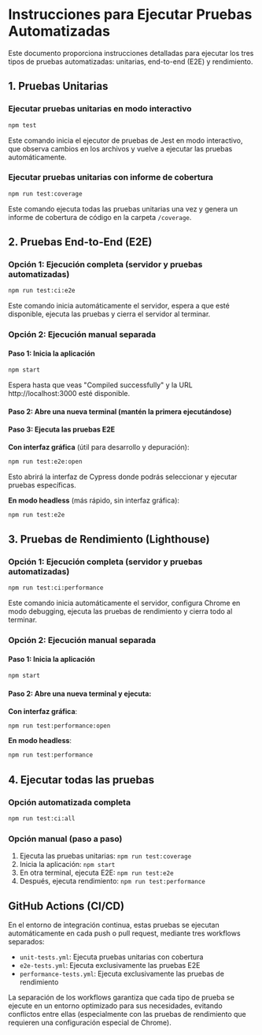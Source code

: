 # Instrucciones para Ejecutar Pruebas Automatizadas

Este documento proporciona instrucciones detalladas para ejecutar los tres tipos de pruebas automatizadas: unitarias, end-to-end (E2E) y rendimiento.

## 1. Pruebas Unitarias

### Ejecutar pruebas unitarias en modo interactivo
```bash
npm test
```
Este comando inicia el ejecutor de pruebas de Jest en modo interactivo, que observa cambios en los archivos y vuelve a ejecutar las pruebas automáticamente.

### Ejecutar pruebas unitarias con informe de cobertura
```bash
npm run test:coverage
```
Este comando ejecuta todas las pruebas unitarias una vez y genera un informe de cobertura de código en la carpeta `/coverage`.

## 2. Pruebas End-to-End (E2E)

### Opción 1: Ejecución completa (servidor y pruebas automatizadas)
```bash
npm run test:ci:e2e
```
Este comando inicia automáticamente el servidor, espera a que esté disponible, ejecuta las pruebas y cierra el servidor al terminar.

### Opción 2: Ejecución manual separada

#### Paso 1: Inicia la aplicación
```bash
npm start
```
Espera hasta que veas "Compiled successfully" y la URL http://localhost:3000 esté disponible.

#### Paso 2: Abre una nueva terminal (mantén la primera ejecutándose)

#### Paso 3: Ejecuta las pruebas E2E

**Con interfaz gráfica** (útil para desarrollo y depuración):
```bash
npm run test:e2e:open
```
Esto abrirá la interfaz de Cypress donde podrás seleccionar y ejecutar pruebas específicas.

**En modo headless** (más rápido, sin interfaz gráfica):
```bash
npm run test:e2e
```

## 3. Pruebas de Rendimiento (Lighthouse)

### Opción 1: Ejecución completa (servidor y pruebas automatizadas)
```bash
npm run test:ci:performance
```
Este comando inicia automáticamente el servidor, configura Chrome en modo debugging, ejecuta las pruebas de rendimiento y cierra todo al terminar.

### Opción 2: Ejecución manual separada

#### Paso 1: Inicia la aplicación
```bash
npm start
```

#### Paso 2: Abre una nueva terminal y ejecuta:

**Con interfaz gráfica**:
```bash
npm run test:performance:open
```

**En modo headless**:
```bash
npm run test:performance
```

## 4. Ejecutar todas las pruebas

### Opción automatizada completa
```bash
npm run test:ci:all
```

### Opción manual (paso a paso)
1. Ejecuta las pruebas unitarias: `npm run test:coverage`
2. Inicia la aplicación: `npm start`
3. En otra terminal, ejecuta E2E: `npm run test:e2e`
4. Después, ejecuta rendimiento: `npm run test:performance`

## GitHub Actions (CI/CD)

En el entorno de integración continua, estas pruebas se ejecutan automáticamente en cada push o pull request, mediante tres workflows separados:

- `unit-tests.yml`: Ejecuta pruebas unitarias con cobertura
- `e2e-tests.yml`: Ejecuta exclusivamente las pruebas E2E
- `performance-tests.yml`: Ejecuta exclusivamente las pruebas de rendimiento

La separación de los workflows garantiza que cada tipo de prueba se ejecute en un entorno optimizado para sus necesidades, evitando conflictos entre ellas (especialmente con las pruebas de rendimiento que requieren una configuración especial de Chrome).
